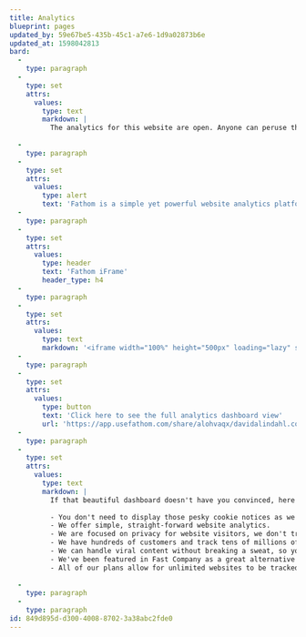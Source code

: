```yaml
---
title: Analytics
blueprint: pages
updated_by: 59e67be5-435b-45c1-a7e6-1d9a02873b6e
updated_at: 1598042813
bard:
  -
    type: paragraph
  -
    type: set
    attrs:
      values:
        type: text
        markdown: |
          The analytics for this website are open. Anyone can peruse them. And I've chosen to remove Google Analytics due to privacy concerns and go with the privacy focused platform Fathom Analytics. I highly recommend their platform. [Try them out and save $10 with my link](https://usefathom.com/ref/SIUVYE)!
          
  -
    type: paragraph
  -
    type: set
    attrs:
      values:
        type: alert
        text: 'Fathom is a simple yet powerful website analytics platform. It shows you what you need to know about your website on a single screen, without tracking or storing your visitors’ personal information.'
  -
    type: paragraph
  -
    type: set
    attrs:
      values:
        type: header
        text: 'Fathom iFrame'
        header_type: h4
  -
    type: paragraph
  -
    type: set
    attrs:
      values:
        type: text
        markdown: '<iframe width="100%" height="500px" loading="lazy" src="https://app.usefathom.com/share/alohvaqx/davidalindahl.com"></iframe>'
  -
    type: paragraph
  -
    type: set
    attrs:
      values:
        type: button
        text: 'Click here to see the full analytics dashboard view'
        url: 'https://app.usefathom.com/share/alohvaqx/davidalindahl.com'
  -
    type: paragraph
  -
    type: set
    attrs:
      values:
        type: text
        markdown: |
          If that beautiful dashboard doesn't have you convinced, here's the other reasons why I love Fathom from the mouth of the ~~horse~~ errr Fathom.
          
          - You don't need to display those pesky cookie notices as we don't use cookies, nor do we track invasive data.
          - We offer simple, straight-forward website analytics.
          - We are focused on privacy for website visitors, we don't track them, save their personal information, or need it to be profitable.
          - We have hundreds of customers and track tens of millions of page views per month, so we may be a small company, but we're doing big things.
          - We can handle viral content without breaking a sweat, so your site won't slow down because of us, and we don't ever stop tracking you because of a spike in popularity.
          - We've been featured in Fast Company as a great alternative to Google Analytics.
          - All of our plans allow for unlimited websites to be tracked and receive our top-notch customer support.
          
  -
    type: paragraph
  -
    type: paragraph
id: 849d895d-d300-4008-8702-3a38abc2fde0
---
```

